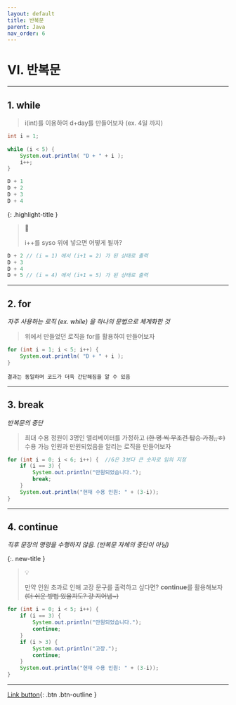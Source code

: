 ```yaml
---
layout: default
title: 반복문
parent: Java
nav_order: 6
---
```


# VI. 반복문

---

## 1. while

> i(int)를 이용하여 d+day를 만들어보자 (ex. 4일 까지)

```java
int i = 1;
		
while (i < 5) {
	System.out.println( "D + " + i );
	i++;
}
```
```java
D + 1
D + 2
D + 3
D + 4
```

{: .highlight-title }
> 🧐
>
> i++를 syso 위에 넣으면 어떻게 될까?

```java
D + 2 // (i = 1) 에서 (i+1 = 2) 가 된 상태로 출력
D + 3
D + 4
D + 5 // (i = 4) 에서 (i+1 = 5) 가 된 상태로 출력
```

---

## 2. for
_자주 사용하는 로직 (ex. while) 을 하나의 문법으로 체계화한 것_

> 위에서 만들었던 로직을 for를 활용하여 만들어보자

```java
for (int i = 1; i < 5; i++) {
	System.out.println( "D + " + i );
}
```
```
결과는 동일하며 코드가 더욱 간단해짐을 알 수 있음
```
---

## 3. break
_반복문의 중단_

> 최대 수용 정원이 3명인 앨리베이터를 가정하고
> ~~(한 명 씩 무조건 탑승 가정,,ㅎ)~~
> 수용 가능 인원과 만원되었음을 알리는 로직을 만들어보자

```java
for (int i = 0; i < 6; i++) {  //6은 3보다 큰 숫자로 임의 지정
	if (i == 3) {
		System.out.println("만원되었습니다.");
		break;
	}
	System.out.println("현재 수용 인원: " + (3-i));
}
```

---

## 4. continue
_직후 문장의 명령을 수행하지 않음. (반복문 자체의 중단이 아님)_

{:. new-title }
> 💡
>
> 만약 인원 초과로 인해 고장 문구를 출력하고 싶다면?
> **continue**를 활용해보자 ~~(더 쉬운 방법 있을지도? 걍 지어냄~)~~

```java
for (int i = 0; i < 5; i++) {
	if (i == 3) {
		System.out.println("만원되었습니다.");
		continue;
	}
	if (i > 3) {
		System.out.println("고장.");
		continue;
	}
	System.out.println("현재 수용 인원: " + (3-i));
}
```

---

[Link button](https://opentutorials.org/course/1223/5366){: .btn .btn-outline }
